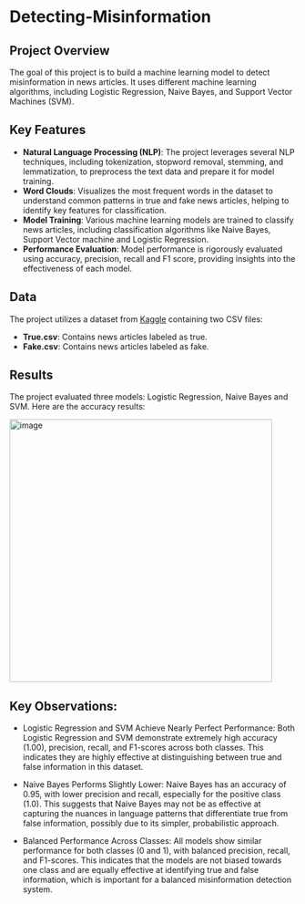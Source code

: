 # Detecting-Misinformation

## Project Overview

The goal of this project is to build a machine learning model to detect misinformation in news articles. It uses different machine learning algorithms, including Logistic Regression, Naive Bayes, and Support Vector Machines (SVM).

## Key Features

- **Natural Language Processing (NLP)**: The project leverages several NLP techniques, including tokenization, stopword removal, stemming, and lemmatization, to preprocess the text data and prepare it for model training.
- **Word Clouds**: Visualizes the most frequent words in the dataset to understand common patterns in true and fake news articles, helping to identify key features for classification.
- **Model Training**: Various machine learning models are trained to classify news articles, including classification algorithms like Naive Bayes, Support Vector machine and Logistic Regression.
- **Performance Evaluation**: Model performance is rigorously evaluated using accuracy, precision, recall and F1 score, providing insights into the effectiveness of each model.

## Data

The project utilizes a dataset from [Kaggle](https://www.kaggle.com/datasets/clmentbisaillon/fake-and-real-news-dataset)
 containing two CSV files:
- **True.csv**: Contains news articles labeled as true.
- **Fake.csv**: Contains news articles labeled as fake.


## Results

The project evaluated three models: Logistic Regression, Naive Bayes and SVM. Here are the accuracy results:

<img width="461" alt="image" src="https://github.com/user-attachments/assets/afe3869e-17ff-4c45-9b0a-862584debea3">


## Key Observations:

* Logistic Regression and SVM Achieve Nearly Perfect Performance: Both Logistic Regression and SVM demonstrate extremely high accuracy (1.00), precision, recall, and F1-scores across both classes. This indicates they are highly effective at distinguishing between true and false information in this dataset.

* Naive Bayes Performs Slightly Lower: Naive Bayes has an accuracy of 0.95, with lower precision and recall, especially for the positive class (1.0). This suggests that Naive Bayes may not be as effective at capturing the nuances in language patterns that differentiate true from false information, possibly due to its simpler, probabilistic approach.

* Balanced Performance Across Classes: All models show similar performance for both classes (0 and 1), with balanced precision, recall, and F1-scores. This indicates that the models are not biased towards one class and are equally effective at identifying true and false information, which is important for a balanced misinformation detection system.
